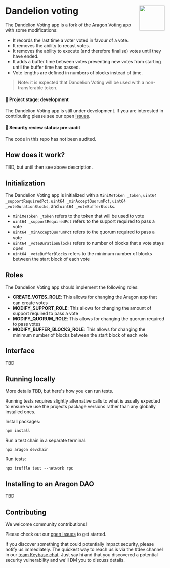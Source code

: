 # Dandelion voting <img align="right" src="https://github.com/1Hive/website/blob/master/website/static/img/bee.png" height="80px" />

The Dandelion Voting app is a fork of the [Aragon Voting app](https://github.com/aragon/aragon-apps/tree/master/apps/voting) with some modifications:
- It records the last time a voter voted in favour of a vote.
- It removes the ability to recast votes.
- It removes the ability to execute (and therefore finalise) votes until they have ended.
- It adds a buffer time between votes preventing new votes from starting until the buffer time has passed.
- Vote lengths are defined in numbers of blocks instead of time.

> Note: it is expected that Dandelion Voting will be used with a non-transferable token.

#### 🐲 Project stage: development

The Dandelion Voting app is still under development. If you are interested in contributing please see our open [issues](https://github.com/1Hive/dissent-voting-app/issues).

#### 🚨 Security review status: pre-audit

The code in this repo has not been audited.

## How does it work?

TBD, but until then see above description.

## Initialization

The Dandelion Voting app is initialized with a `MiniMeToken _token`, `uint64 _supportRequiredPct`, `uint64 _minAcceptQuorumPct`, `uint64 _voteDurationBlocks`, and `uint64 _voteBufferBlocks`.
- `MiniMeToken _token` refers to the token that will be used to vote
- `uint64 _supportRequiredPct` refers to the support required to pass a vote
- `uint64 _minAcceptQuorumPct` refers to the quorum required to pass a vote
- `uint64 _voteDurationBlocks` refers to number of blocks that a vote stays open
- `uint64 _voteBufferBlocks` refers to the minimum number of blocks between the start block of each vote

## Roles

The Dandelion Voting app should implement the following roles:
- **CREATE_VOTES_ROLE**: This allows for changing the Aragon app that can create votes
- **MODIFY_SUPPORT_ROLE**: This allows for changing the amount of support required to pass a vote
- **MODIFY_QUORUM_ROLE**: This allows for changing the quorum required to pass votes
- **MODIFY_BUFFER_BLOCKS_ROLE**: This allows for changing the minimum number of blocks between the start block of each vote

## Interface

TBD

## Running locally

More details TBD, but here's how you can run tests.

Running tests requires slightly alternative calls to what is usually expected to ensure we use the projects package versions rather than any globally installed ones.

Install packages:
```
npm install
```

Run a test chain in a separate terminal:
```
npx aragon devchain
```

Run tests:
```
npx truffle test --network rpc
```

## Installing to an Aragon DAO

TBD

## Contributing

We welcome community contributions!

Please check out our [open Issues](https://github.com/1Hive/time-lock-app/issues) to get started.

If you discover something that could potentially impact security, please notify us immediately. The quickest way to reach us is via the #dev channel in our [team Keybase chat](https://1hive.org/contribute/keybase). Just say hi and that you discovered a potential security vulnerability and we'll DM you to discuss details.

